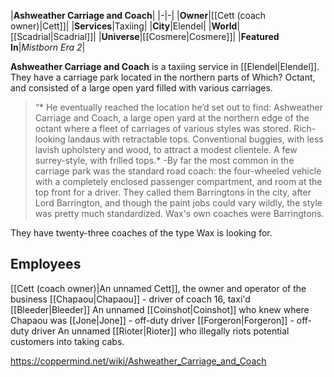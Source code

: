 |**Ashweather Carriage and Coach**|
|-|-|
|**Owner**|[[Cett (coach owner)\|Cett]]|
|**Services**|Taxiing|
|**City**|Elendel|
|**World**|[[Scadrial\|Scadrial]]|
|**Universe**|[[Cosmere\|Cosmere]]|
|**Featured In**|*Mistborn Era 2*|

**Ashweather Carriage and Coach** is a taxiing service in [[Elendel\|Elendel]].
They have a carriage park located in the northern parts of Which? Octant, and consisted of a large open yard filled with various carriages.

>“* He eventually reached the location he’d set out to find: Ashweather Carriage and Coach, a large open yard at the northern edge of the octant where a fleet of carriages of various styles was stored. Rich-looking landaus with retractable tops. Conventional buggies, with less lavish upholstery and wood, to attract a modest clientele. A few surrey-style, with frilled tops.*
\-By far the most common in the carriage park was the standard road coach: the four-wheeled vehicle with a completely enclosed passenger compartment, and room at the top front for a driver. They called them Barringtons in the city, after Lord Barrington, and though the paint jobs could vary wildly, the style was pretty much standardized. Wax's own coaches were Barringtons.


They have twenty-three coaches of the type Wax is looking for.

## Employees
[[Cett (coach owner)\|An unnamed Cett]], the owner and operator of the business
[[Chapaou\|Chapaou]] - driver of coach 16, taxi'd [[Bleeder\|Bleeder]]
An unnamed [[Coinshot\|Coinshot]] who knew where Chapaou was
[[Jone\|Jone]] - off-duty driver
[[Forgeron\|Forgeron]] - off-duty driver
An unnamed [[Rioter\|Rioter]] who illegally riots potential customers into taking cabs.


https://coppermind.net/wiki/Ashweather_Carriage_and_Coach